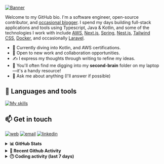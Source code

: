[![Banner](https://raw.githubusercontent.com/wilfriedago/wilfriedago/main/assets/1.png)][website]

Welcome to my GitHub bio. I'm a software engineer, open-source contributor, and [occasional blogger][blog]. I spend my days building full-stack applications and tools using Typescript, Java & Kotlin, and some of the technologies I work with include [AWS](https://aws.amazon.com/fr/), [Next.js](https://nextjs.org/), [Spring](https://spring.io/), [Nest.js](https://nestjs.com/), [Tailwind CSS](https://github.com/tailwindlabs/tailwindcss), [Docker](https://www.docker.com/), and occasionally [Laravel](https://laravel.com/).

- 🔭 Currently diving into Kotlin, and AWS certifications.
- 👯 Open to new work and collaboration opportunities.
- ✍️ I express my thoughts through writing to refine my ideas.
- 🧠 You'll often find me digging into my **second-brain** folder on my laptop—it's a handy resource!
- 💬 Ask me about anything (I'll answer if possible)

## 🎨 Languages and tools

[![My skills](https://skillicons.dev/icons?i=typescript,js,nodejs,nest,java,kotlin,spring,python,fastapi,django,aws,docker,vscode,idea,tailwind&perline=15)](https://wilfriedago.dev/about#skills)

## 📫 Get in touch
[![web](https://img.shields.io/badge/WEBSITE-12100E?logo=google-earth&color=282A36)][website]
[![email](https://img.shields.io/badge/MAIL-12100E?logo=mailgun&color=282A36)][mail]
[![linkedin](https://img.shields.io/badge/LINKEDIN-12100E?logo=linkedin&color=282A36)][linkedin]


<details>
  <summary><b>📊 GitHub Stats</b></summary>
	<br/>
	<p align="left">
		<img width="49.5%" src="https://github-readme-stats.vercel.app/api?username=wilfriedago&show_icons=true&count_private=true&title_color=10b981&icon_color=10b981&theme=react&hide_border=true&rank_icon=github" />
		<img width="49.5%" src="https://streak-stats.demolab.com/?user=wilfriedago&hide_border=true&theme=react&ring=10b981&fire=fff&currStreakNum=fff&sideLabels=10b981&currStreakLabel=10b981&sideNums=fff" />
	</p>
</details>

<details>
  <summary><b>📅 Recent Github Activity</b></summary>
	<br>

<!--RECENT_ACTIVITY:last_update-->
Last Updated: Thursday, November 21st, 2024, 4:18:45 AM
<!--RECENT_ACTIVITY:last_update_end-->

<!--RECENT_ACTIVITY:start-->
1. ⬆️ Pushed 91 commit(s) to [wilfriedago/follow](https://github.com/wilfriedago/follow)<br>
2. 🔱 Forked [wilfriedago/vscode-dbml](https://github.com/wilfriedago/vscode-dbml) from [mattmeyers/vscode-dbml](https://github.com/mattmeyers/vscode-dbml)<br>
3. ⭐ Starred [mattmeyers/vscode-dbml](https://github.com/mattmeyers/vscode-dbml)<br>
4. 🔱 Forked [wilfriedago/mastering-angular-test-driven-development](https://github.com/wilfriedago/mastering-angular-test-driven-development) from [PacktPublishing/Mastering-Angular-Test-Driven-Development](https://github.com/PacktPublishing/Mastering-Angular-Test-Driven-Development)<br>
5. 🔱 Forked [wilfriedago/aegis](https://github.com/wilfriedago/aegis) from [beemdevelopment/Aegis](https://github.com/beemdevelopment/Aegis)<br>
<!--RECENT_ACTIVITY:end-->
</details>

<details>
  <summary><b>🕐 Coding activity (last 7 days)</b></summary>
	<br>

<!--START_SECTION:waka-->

```python
Total Time: 34 hrs 59 mins

Java              19 hrs 37 mins  █████████████▒░░░░░░░░░░░   53.03 %
TypeScript        4 hrs 25 mins   ███░░░░░░░░░░░░░░░░░░░░░░   11.97 %
JavaScript        2 hrs 15 mins   █▓░░░░░░░░░░░░░░░░░░░░░░░   06.08 %
Other             2 hrs 1 min     █▒░░░░░░░░░░░░░░░░░░░░░░░   05.45 %
```

<!--END_SECTION:waka-->
</details>

[website]: https://wilfriedago.dev
[linkedin]: https://linkedin.com/in/wilfriedago
[blog]: https://wilfriedago.dev/blog
[mail]: mailto:me@wilfriedago.dev
